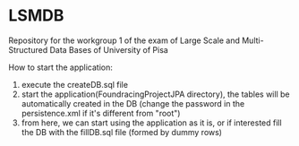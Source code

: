 # LSMDB
Repository for the workgroup 1 of the exam of Large Scale and Multi-Structured Data Bases of  University of Pisa

How to start the application:
1.  execute the createDB.sql file
2.   start the application(FoundracingProjectJPA directory), the tables will be automatically created in the DB (change the password in the persistence.xml if it's different from "root") 
3.  from here, we can start using the application as it is, or if interested fill the DB with the fillDB.sql file (formed by dummy rows)
